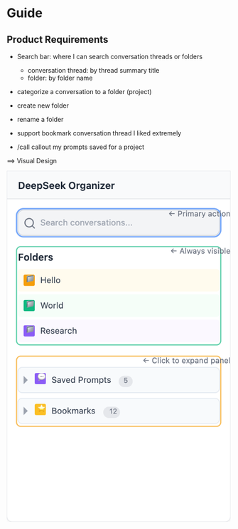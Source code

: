 # Guide

## Product Requirements

- Search bar: where I can search conversation threads or folders
  - conversation thread: by thread summary title
  - folder: by folder name
- categorize a conversation to a folder (project)
- create new folder
- rename a folder
- support bookmark conversation thread I  liked extremely

- /call callout my prompts saved for a project

==> Visual Design

![alt text](image.png)